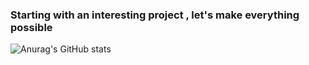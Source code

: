 ### Starting with an interesting project , let's make everything possible

![Anurag's GitHub stats](https://github-readme-stats-uk.vercel.app/api?username=UNICKCHENG&show_icons=true)
